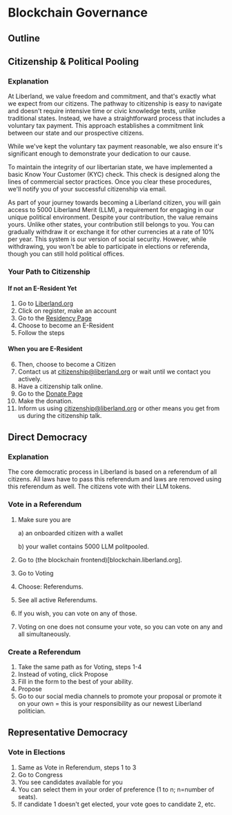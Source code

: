 # Blockchain Governance
## Outline
## Citizenship & Political Pooling
### Explanation
At Liberland, we value freedom and commitment, and that's exactly what we expect from our citizens. The pathway to citizenship is easy to navigate and doesn't require intensive time or civic knowledge tests, unlike traditional states. Instead, we have a straightforward process that includes a voluntary tax payment. This approach establishes a commitment link between our state and our prospective citizens.

While we've kept the voluntary tax payment reasonable, we also ensure it's significant enough to demonstrate your dedication to our cause.

To maintain the integrity of our libertarian state, we have implemented a basic Know Your Customer (KYC) check. This check is designed along the lines of commercial sector practices. Once you clear these procedures, we'll notify you of your successful citizenship via email.

As part of your journey towards becoming a Liberland citizen, you will gain access to 5000 Liberland Merit (LLM), a requirement for engaging in our unique political environment. Despite your contribution, the value remains yours. Unlike other states, your contribution still belongs to you. You can gradually withdraw it or exchange it for other currencies at a rate of 10% per year. This system is our version of social security. However, while withdrawing, you won't be able to participate in elections or referenda, though you can still hold political offices.

### Your Path to Citizenship
#### If not an E-Resident Yet
1. Go to [Liberland.org](www.liberland.org)
2. Click on register, make an account
3. Go to the [Residency Page](https://liberland.org/en/eresidency)
4. Choose to become an E-Resident
5. Follow the steps
#### When you are E-Resident
6. Then, choose to become a Citizen
7. Contact us at citizenship@liberland.org or wait until we contact you actively.
8. Have a citizenship talk online.
9. Go to the [Donate Page](www.liberland.org/en/donate)
10. Make the donation.
11. Inform us using citizenship@liberland.org or other means you get from us during the citizenship talk.

## Direct Democracy
### Explanation
The core democratic process in Liberland is based on a referendum of all citizens. All laws have to pass this referendum and laws are removed using this referendum as well. The citizens vote with their LLM tokens.
### Vote in a Referendum
1. Make sure you are

   a)  an onboarded citizen with a wallet

   b) your wallet contains 5000 LLM politpooled.

2. Go to (the blockchain frontend)[blockchain.liberland.org].
3. Go to Voting
4. Choose: Referendums.
5. See all active Referendums.
6. If you wish, you can vote on any of those.
7. Voting on one does not consume your vote, so you can vote on any and all simultaneously.

### Create a Referendum
1. Take the same path as for Voting, steps 1-4
2. Instead of voting, click Propose
3. Fill in the form to the best of your ability.
4. Propose
5. Go to our social media channels to promote your proposal or promote it on your own = this is your responsibility as our newest Liberland politician.

## Representative Democracy
### Vote in Elections
1. Same as Vote in Referendum, steps 1 to 3
2. Go to Congress
3. You see candidates available for you
4. You can select them in your order of preference (1 to n; n=number of seats).
5. If candidate 1 doesn't get elected, your vote goes to candidate 2, etc.
